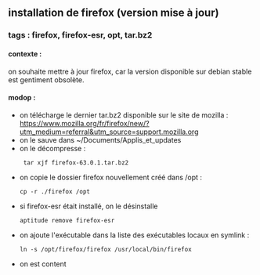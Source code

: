 ## installation de firefox (version mise à jour)
### tags : firefox, firefox-esr, opt, tar.bz2

#### contexte : 
on souhaite mettre à jour firefox, car la version disponible sur debian stable est gentiment obsolète.

#### modop : 
- on télécharge le dernier tar.bz2 disponible sur le site de mozilla : https://www.mozilla.org/fr/firefox/new/?utm_medium=referral&utm_source=support.mozilla.org
- on le sauve dans ~/Documents/Applis_et_updates
- on le décompresse : 
    ```
     tar xjf firefox-63.0.1.tar.bz2
    ```
- on copie le dossier firefox nouvellement créé dans /opt : 
    ```
    cp -r ./firefox /opt
    ```
- si firefox-esr était installé, on le désinstalle 
    ```
    aptitude remove firefox-esr
    ```
- on ajoute l'exécutable dans la liste des exécutables locaux en symlink : 
    ```
    ln -s /opt/firefox/firefox /usr/local/bin/firefox
    ```
- on est content